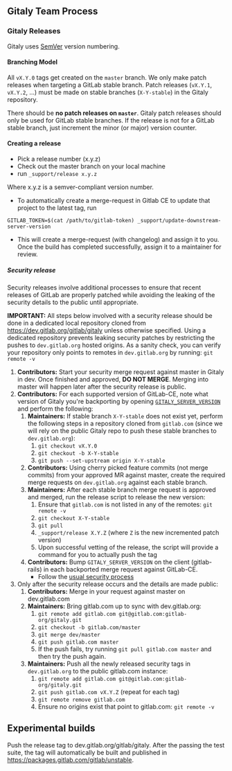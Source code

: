 ## Gitaly Team Process

### Gitaly Releases

Gitaly uses [SemVer](https://semver.org) version numbering.

#### Branching Model

All `vX.Y.0` tags get created on the `master` branch. We only make patch
releases when targeting a GitLab stable branch. Patch releases
(`vX.Y.1`, `vX.Y.2`, ...) must be made on stable branches (`X-Y-stable`)
in the Gitaly repository.

There should be **no patch releases on `master`**. Gitaly patch releases should
only be used for GitLab stable branches. If the release is not for a
GitLab stable branch, just increment the minor (or major) version
counter.

#### Creating a release

- Pick a release number (x.y.z)
- Check out the master branch on your local machine
- run `_support/release x.y.z`

Where x.y.z is a semver-compliant version number.

- To automatically create a merge-request in Gitlab CE to update that
  project to the latest tag, run

```shell
GITLAB_TOKEN=$(cat /path/to/gitlab-token) _support/update-downstream-server-version
```

- This will create a merge-request (with changelog) and assign it to you. Once the build has
  completed successfully, assign it to a maintainer for review.

##### Security release

Security releases involve additional processes to ensure that recent releases
of GitLab are properly patched while avoiding the leaking of the security
details to the public until appropriate.

**IMPORTANT:** All steps below involved with a security release should be done
in a dedicated local repository cloned from https://dev.gitlab.org/gitlab/gitaly
unless otherwise specified. Using a dedicated repository prevents leaking
security patches by restricting the pushes to `dev.gitlab.org` hosted origins.
As a sanity check, you can verify your repository only points to remotes in
`dev.gitlab.org` by running: `git remote -v`

1. **Contributors:** Start your security merge request against master in Gitaly
   in dev. Once finished and approved, **DO NOT MERGE**. Merging into master
   will happen later after the security release is public.
1. **Contributors:** For each supported version of GitLab-CE, note what version
   of Gitaly you're backporting by opening
   [`GITALY_SERVER_VERSION`][gitaly-ce-version] and perform the following:
    1. **Maintainers:** If stable branch `X-Y-stable` does not exist yet,
       perform the following steps in a repository cloned
       from `gitlab.com` (since we will rely on the public Gitaly repo to push
       these stable branches to `dev.gitlab.org`):
        1. `git checkout vX.Y.0`
        1. `git checkout -b X-Y-stable`
        1. `git push --set-upstream origin X-Y-stable`
    1. **Contributors:** Using cherry picked feature commits (not merge commits) from your approved MR
       against master, create the required merge requests on `dev.gitlab.org`
       against each stable branch.
    1. **Maintainers:** After each stable branch merge request is approved and
       merged, run the release script to release the new version:
        1. Ensure that `gitlab.com` is not listed in any of the remotes:
           `git remote -v`
        1. `git checkout X-Y-stable`
        1. `git pull`
        1. `_support/release X.Y.Z` (where `Z` is the new incremented patch version)
        1. Upon successful vetting of the release, the script will provide a
           command for you to actually push the tag
    1. **Contributors:** Bump `GITALY_SERVER_VERSION` on the client
       (gitlab-rails) in each backported merge request against GitLab-CE.
        - Follow the [usual security process](https://gitlab.com/gitlab-org/release/docs/blob/master/general/security/developer.md)
1. Only after the security release occurs and the details are made public:
    1. **Contributors:** Merge in your request against master on dev.gitlab.com
    1. **Maintainers:** Bring gitlab.com up to sync with dev.gitlab.org:
       1. `git remote add gitlab.com git@gitlab.com:gitlab-org/gitaly.git`
       1. `git checkout -b gitlab.com/master`
       1. `git merge dev/master`
       1. `git push gitlab.com master`
       1. If the push fails, try running `git pull gitlab.com master` and then
          try the push again.
    1. **Maintainers:** Push all the newly released security tags in
       `dev.gitlab.org` to the public gitlab.com instance:
       1. `git remote add gitlab.com git@gitlab.com:gitlab-org/gitaly.git`
       1. `git push gitlab.com vX.Y.Z` (repeat for each tag)
       1. `git remote remove gitlab.com`
       1. Ensure no origins exist that point to gitlab.com: `git remote -v`

[gitaly-ce-version]: https://gitlab.com/gitlab-org/gitlab-ce/blob/master/GITALY_SERVER_VERSION

## Experimental builds

Push the release tag to dev.gitlab.org/gitlab/gitaly. After the
passing the test suite, the tag will automatically be built and
published in https://packages.gitlab.com/gitlab/unstable.
